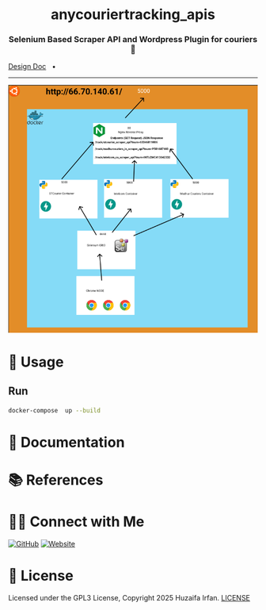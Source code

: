 
<div align="center">
  <h1>anycouriertracking_apis</h1>
  <p><h3 align="center">Selenium Based Scraper API and Wordpress Plugin for couriers 🚀</h3></p>
</div>

[Design Doc](anycouriertracking.pdf)
&nbsp;&nbsp;•&nbsp;&nbsp;

<hr>

![cover](cover.png)


# 🚀 Usage

## Run

```bash
docker-compose  up --build
```

# 📝 Documentation

# 📚 References


# 🤝🏻 Connect with Me

[![GitHub](https://img.shields.io/badge/Github-%23222.svg?style=for-the-badge&logo=github&logoColor=white)](https://github.com/HuzaifaIrfan/)
[![Website](https://img.shields.io/badge/Website-%23222.svg?style=for-the-badge&logo=google-chrome&logoColor==%234285F4)](https://www.huzaifairfan.com)

# 📜 License

Licensed under the GPL3 License, Copyright 2025 Huzaifa Irfan. [LICENSE](LICENSE)
